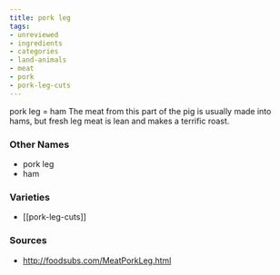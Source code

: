 ```yaml
---
title: pork leg
tags:
- unreviewed
- ingredients
- categories
- land-animals
- meat
- pork
- pork-leg-cuts
---
```

pork leg = ham The meat from this part of the pig is usually made into hams, but fresh leg meat is lean and makes a terrific roast.

### Other Names

* pork leg
* ham

### Varieties

* [[pork-leg-cuts]]

### Sources
* http://foodsubs.com/MeatPorkLeg.html
